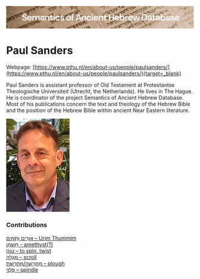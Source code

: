 <html><body><img id="banner" src="../../images/banners/banner.png" alt="banner" /></body></html>

# Paul Sanders

Webpage: [https://www.pthu.nl/en/about-us/people/paulsanders/](https://www.pthu.nl/en/about-us/people/paulsanders/){target=_blank}

Paul Sanders is assistant professor of Old Testament at Protestantse Theologische Universiteit (Utrecht, the Netherlands). He lives in The Hague. He is coordinator of the project Semantics of Ancient Hebrew Database. Most of his publications concern the text and theology of the Hebrew Bible and the position of the Hebrew Bible within ancient Near Eastern literature.

![paul sanders](../images/photos/paul_sanders.jpg "Paul Sanders")



### Contributions
[אוּרִים וְתֻמִּים – Urim Thummim](../words/2urim_wthummim.md)<br>[חַשְׁמַן – amethyst(?)](../words/chashman.md)<br>[טוה – to spin, twist](../words/t-w-h.md)<br>[מְגִלָּה – scroll](../words/mgillah.md)<br>[מַחֲרֵשָׁה/מַחֲרֶשֶׁת – plough](../words/machareshah.md)<br>[פֶּלֶךְ – spindle](../words/pelek.md)<br>